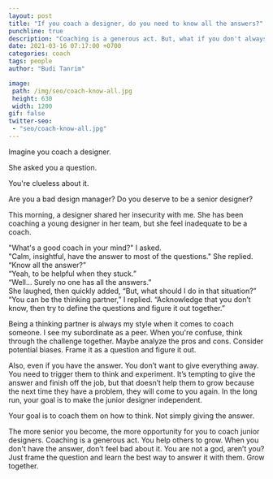 ```yaml
---
layout: post
title: "If you coach a designer, do you need to know all the answers?"
punchline: true
description: "Coaching is a generous act. But, what if you don't always have the answers?"
date: 2021-03-16 07:17:00 +0700
categories: coach
tags: people
author: "Budi Tanrim"

image:
 path: /img/seo/coach-know-all.jpg
 height: 630
 width: 1200
gif: false
twitter-seo: 
 - "seo/coach-know-all.jpg"
---
```


Imagine you coach a designer.

She asked you a question.

You're clueless about it.

Are you a bad design manager? Do you deserve to be a senior designer?

This morning, a designer shared her insecurity with me. She has been coaching a young designer in her team, but she feel inadequate to be a coach.

"What's a good coach in your mind?" I asked.<br/>
"Calm, insightful, have the answer to most of the questions." She replied. <br/>
“Know all the answer?”<br/>
“Yeah, to be helpful when they stuck.” <br/>
“Well... Surely no one has all the answers.”<br/>
She laughed, then quickly added, “But, what should I do in that situation?”<br/>
“You can be the thinking partner,” I replied. “Acknowledge that you don’t know, then try to define the questions and figure it out together.”

Being a thinking partner is always my style when it comes to coach someone. I  see my subordinate as a peer. When you're confuse, think through the challenge together. Maybe analyze the pros and cons. Consider potential biases. Frame it as a question and figure it out.

Also, even if you have the answer. You don’t want to give everything away. You need to trigger them to think and experiment. It’s tempting to give the answer and finish off the job, but that doesn’t help them to grow because the next time they have a problem, they will come to you again. In the long run, your goal is to make the junior designer independent.

Your goal is to coach them on how to think. Not simply giving the answer. 

The more senior you become, the more opportunity for you to coach junior designers. Coaching is a generous act. You help others to grow. When you don't have the answer, don’t feel bad about it. You are not a god, aren’t you? Just frame the question and learn the best way to answer it with them. Grow together.